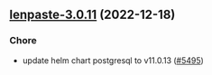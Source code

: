 

## [lenpaste-3.0.11](https://github.com/truecharts/charts/compare/lenpaste-3.0.10...lenpaste-3.0.11) (2022-12-18)

### Chore

- update helm chart postgresql to v11.0.13 ([#5495](https://github.com/truecharts/charts/issues/5495))
  
  